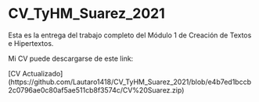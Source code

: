 # CV_TyHM_Suarez_2021

Esta es la entrega del trabajo completo del Módulo 1 de Creación de Textos e Hipertextos.
<p>
Mi CV puede descargarse de este link:
<p>
[CV Actualizado](https://github.com/Lautaro1418/CV_TyHM_Suarez_2021/blob/e4b7ed1bccb2c0796ae0c80af5ae511cb8f3574c/CV%20Suarez.zip)
